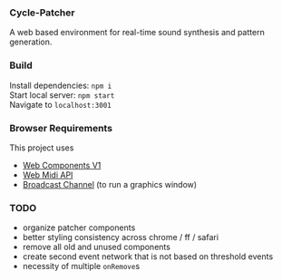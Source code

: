 ### Cycle-Patcher
A web based environment for real-time sound synthesis and pattern generation.

### Build
Install dependencies: `npm i`  
Start local server: `npm start`  
Navigate to `localhost:3001`

### Browser Requirements
This project uses
* [Web Components V1](https://caniuse.com/#feat=custom-elementsv1)
* [Web Midi API](https://caniuse.com/#feat=midi)
* [Broadcast Channel](https://caniuse.com/#feat=broadcastchannel) (to run a graphics window)

### TODO
* organize patcher components
* better styling consistency across chrome / ff / safari
* remove all old and unused components
* create second event network that is not based on threshold events
* necessity of multiple `onRemove`s
